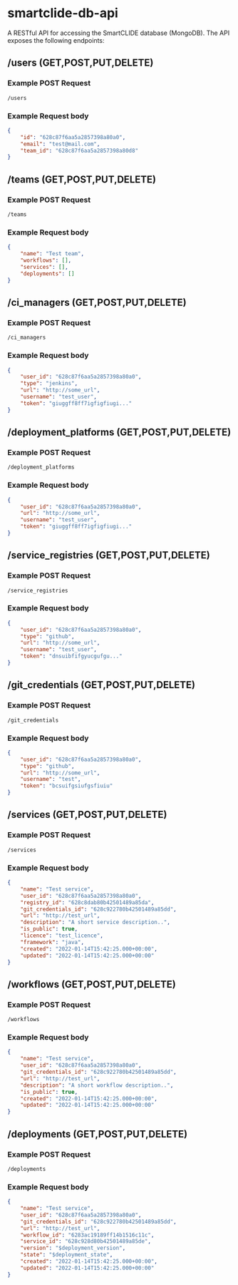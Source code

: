# smartclide-db-api

A RESTful API for accessing the SmartCLIDE database (MongoDB). The API exposes the following endpoints:

## /users (GET,POST,PUT,DELETE)

### Example POST Request

```url
/users
```

### Example Request body

```json
{
    "id": "628c87f6aa5a2857398a80a0",
    "email": "test@mail.com",
    "team_id": "628c87f6aa5a2857398a80d8"
}   
```

## /teams (GET,POST,PUT,DELETE)

### Example POST Request

```url
/teams
```

### Example Request body

```json
{
    "name": "Test team",
    "workflows": [],
    "services": [],
    "deployments": []
}   
```

## /ci_managers (GET,POST,PUT,DELETE)

### Example POST Request

```url
/ci_managers
```

### Example Request body

```json
{
    "user_id": "628c87f6aa5a2857398a80a0",
    "type": "jenkins",
    "url": "http://some_url",
    "username": "test_user",
    "token": "giuggff8ff7igfigfiugi..."
}   
```

## /deployment_platforms (GET,POST,PUT,DELETE)

### Example POST Request

```url
/deployment_platforms
```

### Example Request body

```json
{
    "user_id": "628c87f6aa5a2857398a80a0",
    "url": "http://some_url",
    "username": "test_user",
    "token": "giuggff8ff7igfigfiugi..."
}
```

## /service_registries (GET,POST,PUT,DELETE)

### Example POST Request

```url
/service_registries
```

### Example Request body

```json
{
    "user_id": "628c87f6aa5a2857398a80a0",
    "type": "github",
    "url": "http://some_url",
    "username": "test_user",
    "token": "dnsuibfifgyucgufgu..."
}
```

## /git_credentials (GET,POST,PUT,DELETE)

### Example POST Request

```url
/git_credentials
```

### Example Request body

```json
{
    "user_id": "628c87f6aa5a2857398a80a0",
    "type": "github",
    "url": "http://some_url",
    "username": "test",
    "token": "bcsuifgsiufgsfiuiu"
}
```

## /services (GET,POST,PUT,DELETE)

### Example POST Request

```url
/services
```

### Example Request body

```json
{
    "name": "Test service",
    "user_id": "628c87f6aa5a2857398a80a0",
    "registry_id": "628c8dab80b42501489a85da",
    "git_credentials_id": "628c922780b42501489a85dd",
    "url": "http://test_url",
    "description": "A short service description..",
    "is_public": true,
    "licence": "test_licence",
    "framework": "java",
    "created": "2022-01-14T15:42:25.000+00:00",
    "updated": "2022-01-14T15:42:25.000+00:00"
}
```

## /workflows (GET,POST,PUT,DELETE)

### Example POST Request

```url
/workflows
```

### Example Request body

```json
{
    "name": "Test service",
    "user_id": "628c87f6aa5a2857398a80a0",
    "git_credentials_id": "628c922780b42501489a85dd",
    "url": "http://test_url",
    "description": "A short workflow description..",
    "is_public": true,
    "created": "2022-01-14T15:42:25.000+00:00",
    "updated": "2022-01-14T15:42:25.000+00:00"
}
```

## /deployments (GET,POST,PUT,DELETE)

### Example POST Request

```url
/deployments
```

### Example Request body

```json
{
    "name": "Test service",
    "user_id": "628c87f6aa5a2857398a80a0",
    "git_credentials_id": "628c922780b42501489a85dd",
    "url": "http://test_url",
    "workflow_id": "6283ac19189ff14b1516c11c",
    "service_id": "628c928d80b42501489a85de",
    "version": "$deployment_version",
    "state": "$deployment_state",
    "created": "2022-01-14T15:42:25.000+00:00",
    "updated": "2022-01-14T15:42:25.000+00:00"
}
```
